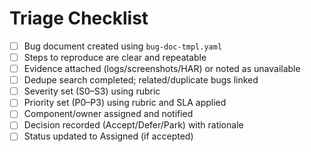 # Triage Checklist

- [ ] Bug document created using `bug-doc-tmpl.yaml`
- [ ] Steps to reproduce are clear and repeatable
- [ ] Evidence attached (logs/screenshots/HAR) or noted as unavailable
- [ ] Dedupe search completed; related/duplicate bugs linked
- [ ] Severity set (S0–S3) using rubric
- [ ] Priority set (P0–P3) using rubric and SLA applied
- [ ] Component/owner assigned and notified
- [ ] Decision recorded (Accept/Defer/Park) with rationale
- [ ] Status updated to Assigned (if accepted)
